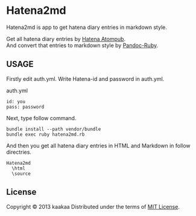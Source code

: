 Hatena2md
=========

Hatena2md is app to get hatena diary entries in markdown style.

Get all hatena diary entries by [Hatena Atompub](developer.hatena.ne.jp/ja/documents/blog/apis/atom).  
And convert that entries to markdown style by [Pandoc-Ruby](https://github.com/alphabetum/pandoc-ruby).

USAGE
-----

Firstly edit auth.yml.
Write Hatena-id and password in auth.yml.

auth.yml
```
id: you
pass: password
```

Next, type follow command.

```
bundle install --path vendor/bundle
bundle exec ruby hatena2md.rb
```

And then you get all hatena diary entries in HTML and Markdown in follow directries.

```
Hatena2md
  \html
  \source
```

License 
----------
Copyright &copy; 2013 kaakaa
Distributed under the terms of [MIT License][mit].

[MIT]: http://www.opensource.org/licenses/mit-license.php
